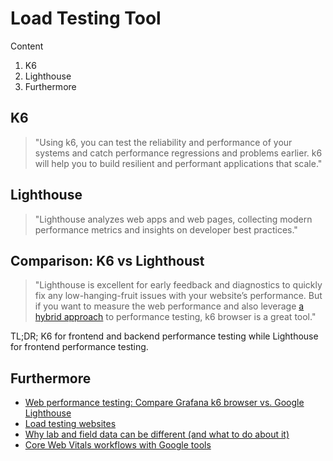 # Load Testing Tool

Content

1. K6
1. Lighthouse
1. Furthermore

## K6

> "Using k6, you can test the reliability and performance of your systems and catch performance regressions and problems earlier. k6 will help you to build resilient and performant applications that scale."

## Lighthouse

> "Lighthouse analyzes web apps and web pages, collecting modern performance metrics and insights on developer best practices."

## Comparison: K6 vs Lighthoust

> "Lighthouse is excellent for early feedback and diagnostics to quickly fix any low-hanging-fruit issues with your website’s performance. But if you want to measure the web performance and also leverage [a hybrid approach](https://k6.io/hybrid-performance-testing/?pg=blog&plcmt=body-txt) to performance testing, k6 browser is a great tool."

TL;DR; K6 for frontend and backend performance testing while Lighthouse for frontend performance testing.

## Furthermore

- [Web performance testing: Compare Grafana k6 browser vs. Google Lighthouse](https://grafana.com/blog/2023/06/01/web-performance-testing-compare-grafana-k6-browser-vs.-google-lighthouse/)
- [Load testing websites](https://k6.io/docs/testing-guides/load-testing-websites/)
- [Why lab and field data can be different (and what to do about it)](https://web.dev/lab-and-field-data-differences/)
- [Core Web Vitals workflows with Google tools](https://web.dev/vitals-tools/)
